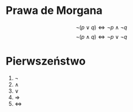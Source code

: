 # Prawa de Morgana
$$
\neg (p \vee q) \Leftrightarrow \neg p \wedge \neg q
$$
$$
\neg (p \wedge q) \Leftrightarrow \neg p \vee \neg q
$$
# Pierwszeństwo
1. $\neg$
2. $\wedge$
3. $\vee$
4. $\Rightarrow$
5. $\Leftrightarrow$


